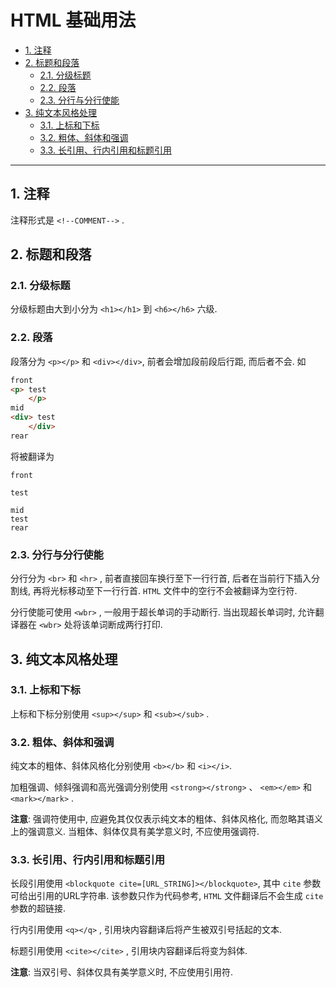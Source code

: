 # HTML 基础用法

- [1. 注释](#1-注释)
- [2. 标题和段落](#2-标题和段落)
    - [2.1. 分级标题](#21-分级标题)
    - [2.2. 段落](#22-段落)
    - [2.3. 分行与分行使能](#23-分行与分行使能)
- [3. 纯文本风格处理](#3-纯文本风格处理)
    - [3.1. 上标和下标](#31-上标和下标)
    - [3.2. 粗体、斜体和强调](#32-粗体、斜体和强调)
    - [3.3. 长引用、行内引用和标题引用](#33-长引用、行内引用和标题引用)

---

## 1. 注释

注释形式是 `<!--COMMENT-->` .     

## 2. 标题和段落

### 2.1. 分级标题

分级标题由大到小分为 `<h1></h1>` 到 `<h6></h6>` 六级.

### 2.2. 段落

段落分为 `<p></p>` 和 `<div></div>`, 前者会增加段前段后行距, 而后者不会. 如

```HTML
front
<p> test
    </p>
mid
<div> test
    </div>
rear
```

将被翻译为

    front

    test

    mid
    test
    rear

### 2.3. 分行与分行使能

分行分为 `<br>` 和 `<hr>` , 前者直接回车换行至下一行行首, 后者在当前行下插入分割线, 再将光标移动至下一行行首. `HTML` 文件中的空行不会被翻译为空行符.

分行使能可使用 `<wbr>` , 一般用于超长单词的手动断行. 当出现超长单词时, 允许翻译器在 `<wbr>` 处将该单词断成两行打印.

## 3. 纯文本风格处理

### 3.1. 上标和下标

上标和下标分别使用 `<sup></sup>` 和 `<sub></sub>` .

### 3.2. 粗体、斜体和强调

纯文本的粗体、斜体风格化分别使用 `<b></b>` 和 `<i></i>`.

加粗强调、倾斜强调和高光强调分别使用 `<strong></strong>` 、 `<em></em>` 和 `<mark></mark>` .

**注意**: 强调符使用中, 应避免其仅仅表示纯文本的粗体、斜体风格化, 而忽略其语义上的强调意义. 当粗体、斜体仅具有美学意义时, 不应使用强调符.

### 3.3. 长引用、行内引用和标题引用

长段引用使用 `<blockquote cite=[URL_STRING]></blockquote>`, 其中 `cite` 参数可给出引用的URL字符串. 该参数只作为代码参考, `HTML` 文件翻译后不会生成 `cite` 参数的超链接.

行内引用使用 `<q></q>` , 引用块内容翻译后将产生被双引号括起的文本.

标题引用使用 `<cite></cite>` , 引用块内容翻译后将变为斜体.

**注意**: 当双引号、斜体仅具有美学意义时, 不应使用引用符. 
